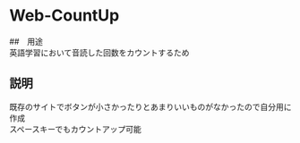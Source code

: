 # Web-CountUp

##　用途  
英語学習において音読した回数をカウントするため

## 説明
既存のサイトでボタンが小さかったりとあまりいいものがなかったので自分用に作成  
スペースキーでもカウントアップ可能

